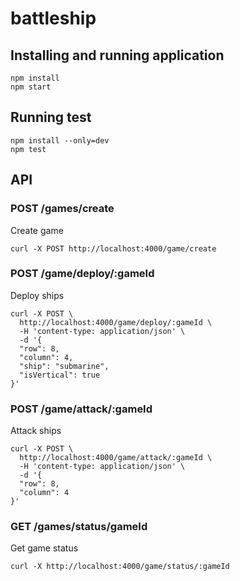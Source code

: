 # battleship

## Installing and running application
```
npm install
npm start
```

## Running test
```
npm install --only=dev
npm test
```

## API

### POST /games/create
Create game

    curl -X POST http://localhost:4000/game/create

### POST /game/deploy/:gameId
Deploy ships

    curl -X POST \
      http://localhost:4000/game/deploy/:gameId \
      -H 'content-type: application/json' \
      -d '{
      "row": 8,
      "column": 4,
      "ship": "submarine",
      "isVertical": true
    }'

### POST /game/attack/:gameId
Attack ships

    curl -X POST \
      http://localhost:4000/game/attack/:gameId \
      -H 'content-type: application/json' \
      -d '{
      "row": 8,
      "column": 4
    }'

### GET /games/status/gameId 
Get game status

    curl -X http://localhost:4000/game/status/:gameId